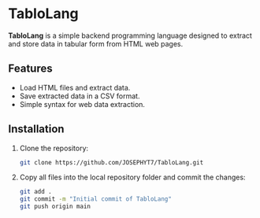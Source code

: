 # TabloLang

**TabloLang** is a simple backend programming language designed to extract and store data in tabular form from HTML web pages.

## Features
- Load HTML files and extract data.
- Save extracted data in a CSV format.
- Simple syntax for web data extraction.

## Installation

1. Clone the repository:
   ```bash
   git clone https://github.com/JOSEPHYT7/TabloLang.git
2. Copy all files into the local repository folder and commit the changes:
   ```bash
   git add .
   git commit -m "Initial commit of TabloLang"
   git push origin main
